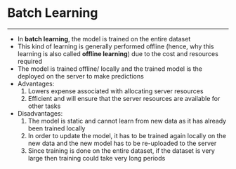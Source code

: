 # Batch Learning
---
- In **batch learning**, the model is trained on the entire dataset
- This kind of learning is generally performed offline (hence, why this learning is also called **offline learning**) due to the cost and resources required
- The model is trained offline/ locally and the trained model is the deployed on the server to make predictions
- Advantages:
	1. Lowers expense associated with allocating server resources
	2. Efficient and will ensure that the server resources are available for other tasks
- Disadvantages:
	1. The model is static and cannot learn from new data as it has already been trained locally
	2. In order to update the model, it has to be trained again locally on the new data and the new model has to be re-uploaded to the server
	3. Since training is done on the entire dataset, if the dataset is very large then training could take very long periods